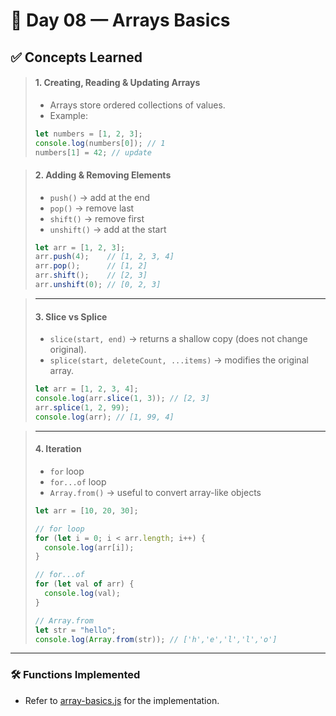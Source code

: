 # 📘 Day 08 — Arrays Basics

## ✅ Concepts Learned

> #### 1. Creating, Reading & Updating Arrays
>
> - Arrays store ordered collections of values.
> - Example:
> 
> ```js
> let numbers = [1, 2, 3];
> console.log(numbers[0]); // 1
> numbers[1] = 42; // update
> ```

> #### 2. Adding & Removing Elements
> 
> - `push()` → add at the end  
> - `pop()` → remove last  
> - `shift()` → remove first  
> - `unshift()` → add at the start  
> 
> ```js
> let arr = [1, 2, 3];
> arr.push(4);    // [1, 2, 3, 4]
> arr.pop();      // [1, 2]
> arr.shift();    // [2, 3]
> arr.unshift(0); // [0, 2, 3]
> ```

> ---
> 
> #### 3. Slice vs Splice
> 
> - `slice(start, end)` → returns a shallow copy (does not change original).
> - `splice(start, deleteCount, ...items)` → modifies the original array.
> 
> ```js
> let arr = [1, 2, 3, 4];
> console.log(arr.slice(1, 3)); // [2, 3]
> arr.splice(1, 2, 99); 
> console.log(arr); // [1, 99, 4]
> ```

> ---
> 
> #### 4. Iteration
> 
> - `for` loop  
> - `for...of` loop  
> - `Array.from()` → useful to convert array-like objects
> 
> ```js
> let arr = [10, 20, 30];
> 
> // for loop
> for (let i = 0; i < arr.length; i++) {
>   console.log(arr[i]);
> }
> 
> // for...of
> for (let val of arr) {
>   console.log(val);
> }
> 
> // Array.from
> let str = "hello";
> console.log(Array.from(str)); // ['h','e','l','l','o']
> ```
---
### 🛠️ Functions Implemented
- Refer to [array-basics.js](./array-basics.js) for the implementation.
